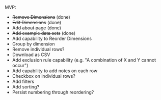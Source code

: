 MVP:
- ~~Remove Dimensions~~ (done)
- ~~Edit Dimensions~~ (done)
- ~~Add about page~~ (done)
- ~~Add example data sets~~ (done)
- Add capability to Reorder Dimensions
- Group by dimension
- Remove individual rows?
- Download as CSV
- Add exclusion rule capability (e.g. "A combination of X and Y cannot occur")
- Add capability to add notes on each row
- Checkbox on individual rows?
- Add filters
- Add sorting?
- Persist numbering through reordering?